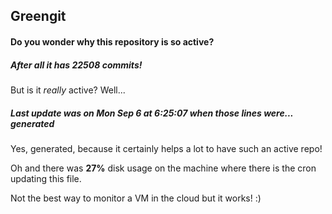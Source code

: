 ## Greengit

#### Do you wonder why this repository is so active?

##### After all it has 22508 commits!

But is it *really* active? Well...

##### Last update was on Mon Sep 6 at 6:25:07 when those lines were... generated

Yes, generated, because it certainly helps a lot to have such an active repo!

Oh and there was **27%** disk usage on the machine
where there is the cron updating this file.

Not the best way to monitor a VM in the cloud but it works! :)
